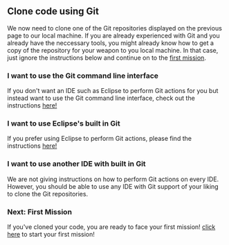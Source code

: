 ## Clone code using Git ##

We now need to clone one of the Git repositories displayed on the previous page to our local machine.
If you are already experienced with Git and you already have the neccessary tools, you might already know how to get a copy of the repository for your weapon to you local machine. In that case, just ignore the instructions below and continue on to the [first mission](missions/deploy.md).


### I want to use the Git command line interface ###

If you don't want an IDE such as Eclipse to perform Git actions for you but instead want to use the Git command line interface, check out the instructions [here!](deployment/commandlinegit.md)

### I want to use Eclipse's built in Git ###

If you prefer using Eclipse to perform Git actions, please find the instructions [here!](deployment/eclipsegit.md)

### I want to use another IDE with built in Git ###

We are not giving instructions on how to perform Git actions on every IDE. However, you should be able to use any IDE with Git support of your liking to clone the Git repositories.


### Next: First Mission ###

If you've cloned your code, you are ready to face your first mission! [click here](missions/deploy.md) to start your first mission!
